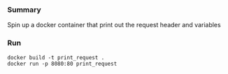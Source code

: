 ### Summary
Spin up a docker container that print out the request header and variables

### Run
```
docker build -t print_request .
docker run -p 8080:80 print_request
```

